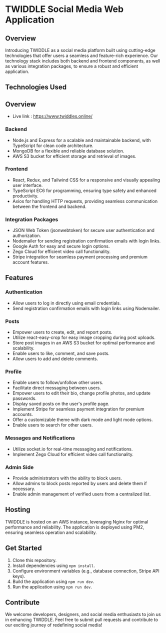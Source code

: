 # TWIDDLE Social Media Web Application 


## Overview

Introducing TWIDDLE as a social media platform built using cutting-edge technologies that offer users a seamless and feature-rich experience. Our technology stack includes both backend and frontend components, as well as various integration packages, to ensure a robust and efficient application.


## Technologies Used
## Overview

- Live link : https://www.twiddles.online/
### Backend
- Node.js and Express for a scalable and maintainable backend, with TypeScript for clean code architecture.
- MongoDB for a flexible and reliable database solution.
- AWS S3 bucket for efficient storage and retrieval of images.

### Frontend
- React, Redux, and Tailwind CSS for a responsive and visually appealing user interface.
- TypeScript EC6 for programming, ensuring type safety and enhanced productivity.
- Axios for handling HTTP requests, providing seamless communication between the frontend and backend.

### Integration Packages
- JSON Web Token (jsonwebtoken) for secure user authentication and authorization.
- Nodemailer for sending registration confirmation emails with login links.
- Google Auth for easy and secure login options.
- Zego Cloud for efficient video call functionality.
- Stripe integration for seamless payment processing and premium account features.

## Features

### Authentication
- Allow users to log in directly using email credentials.
- Send registration confirmation emails with login links using Nodemailer.

### Posts
- Empower users to create, edit, and report posts.
- Utilize react-easy-crop for easy image cropping during post uploads.
- Store post images in an AWS S3 bucket for optimal performance and scalability.
- Enable users to like, comment, and save posts.
- Allow users to add and delete comments.

### Profile
- Enable users to follow/unfollow other users.
- Facilitate direct messaging between users.
- Empower users to edit their bio, change profile photos, and update passwords.
- Display saved posts on the user's profile page.
- Implement Stripe for seamless payment integration for premium accounts.
- Offer a customizable theme with dark mode and light mode options.
- Enable users to search for other users.

### Messages and Notifications
- Utilize socket.io for real-time messaging and notifications.
- Implement Zego Cloud for efficient video call functionality.

### Admin Side
- Provide administrators with the ability to block users.
- Allow admins to block posts reported by users and delete them if necessary.
- Enable admin management of verified users from a centralized list.

## Hosting

TWIDDLE is hosted on an AWS instance, leveraging Nginx for optimal performance and reliability. The application is deployed using PM2, ensuring seamless operation and scalability.

## Get Started

1. Clone this repository.
2. Install dependencies using `npm install`.
3. Configure environment variables (e.g., database connection, Stripe API keys).
4. Build the application using `npm run dev`.
5. Run the application using `npm run dev`.

## Contribute

We welcome developers, designers, and social media enthusiasts to join us in enhancing TWIDDLE. Feel free to submit pull requests and contribute to our exciting journey of redefining social media!

